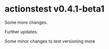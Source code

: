 # actionstest v0.4.1-beta1


Some more changes.

Further updates.


Some minor changes to test versioning more